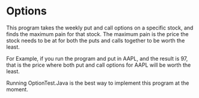 # Options


This program takes the weekly put and call options on a specific stock, and finds the maximum pain for that stock. The maximum pain is the price the stock needs to be at for both the puts and calls together to be worth the least.

For Example, if you run the program and put in AAPL, and the result is 97, that is the price where both put and call options for AAPL will be worth the least.

Running OptionTest.Java is the best way to implement this program at the moment.
